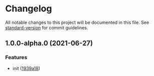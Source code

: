 # Changelog

All notable changes to this project will be documented in this file. See [standard-version](https://github.com/conventional-changelog/standard-version) for commit guidelines.

## 1.0.0-alpha.0 (2021-06-27)


### Features

* init ([1939a18](https://github.com/iendeavor/yup-extra/commit/1939a18b299b59ad53e15fcc900e100f9e3d3a16))
